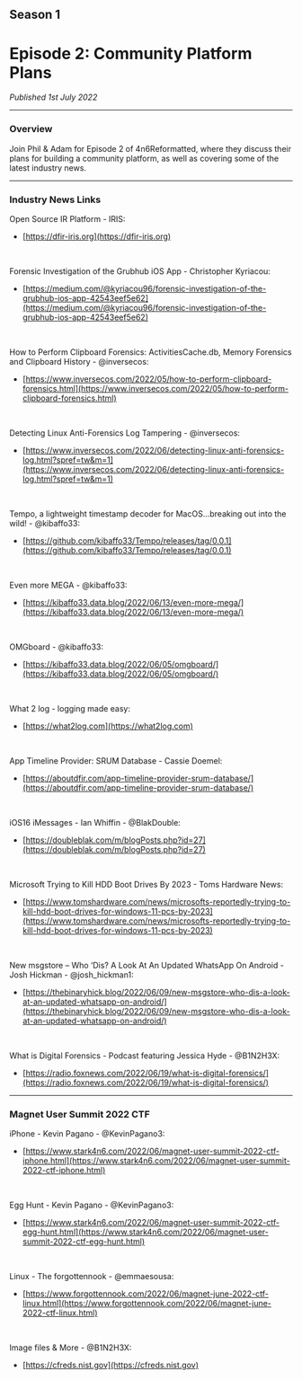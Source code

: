 ## Season 1
# Episode 2: Community Platform Plans
<em>Published 1st July 2022</em>
<br>
<!-- UPDATE LINK
[https://anchor.fm/4n6reformatted/episodes/Episode-1-New-Beginnings-e1ita0s](https://anchor.fm/4n6reformatted/episodes/Episode-1-New-Beginnings-e1ita0s)
-->

<hr>

### Overview
Join Phil & Adam for Episode 2 of 4n6Reformatted, where they discuss their plans for building a community platform, as well as covering some of the latest industry news.

<hr>

### Industry News Links
Open Source IR Platform - IRIS:
- [https://dfir-iris.org](https://dfir-iris.org)

<br>

Forensic Investigation of the Grubhub iOS App - Christopher Kyriacou:
- [https://medium.com/@kyriacou96/forensic-investigation-of-the-grubhub-ios-app-42543eef5e62](https://medium.com/@kyriacou96/forensic-investigation-of-the-grubhub-ios-app-42543eef5e62)

<br>

How to Perform Clipboard Forensics: ActivitiesCache.db, Memory Forensics and Clipboard History - @inversecos:
- [https://www.inversecos.com/2022/05/how-to-perform-clipboard-forensics.html](https://www.inversecos.com/2022/05/how-to-perform-clipboard-forensics.html)

<br>

Detecting Linux Anti-Forensics Log Tampering - @inversecos:
- [https://www.inversecos.com/2022/06/detecting-linux-anti-forensics-log.html?spref=tw&m=1](https://www.inversecos.com/2022/06/detecting-linux-anti-forensics-log.html?spref=tw&m=1)

<br>

Tempo, a lightweight timestamp decoder for MacOS...breaking out into the wild! - @kibaffo33:
- [https://github.com/kibaffo33/Tempo/releases/tag/0.0.1](https://github.com/kibaffo33/Tempo/releases/tag/0.0.1)

<br>

Even more MEGA - @kibaffo33:
- [https://kibaffo33.data.blog/2022/06/13/even-more-mega/](https://kibaffo33.data.blog/2022/06/13/even-more-mega/)

<br>

OMGboard -  @kibaffo33:
- [https://kibaffo33.data.blog/2022/06/05/omgboard/](https://kibaffo33.data.blog/2022/06/05/omgboard/)

<br>

What 2 log - logging made easy:
- [https://what2log.com](https://what2log.com)

<br>

App Timeline Provider: SRUM Database - Cassie Doemel:
- [https://aboutdfir.com/app-timeline-provider-srum-database/](https://aboutdfir.com/app-timeline-provider-srum-database/)

<br>

iOS16 iMessages - Ian Whiffin - @BlakDouble:
- [https://doubleblak.com/m/blogPosts.php?id=27](https://doubleblak.com/m/blogPosts.php?id=27)

<br>

Microsoft Trying to Kill HDD Boot Drives By 2023 - Toms Hardware News:
- [https://www.tomshardware.com/news/microsofts-reportedly-trying-to-kill-hdd-boot-drives-for-windows-11-pcs-by-2023](https://www.tomshardware.com/news/microsofts-reportedly-trying-to-kill-hdd-boot-drives-for-windows-11-pcs-by-2023)

<br>

New msgstore – Who ‘Dis? A Look At An Updated WhatsApp On Android - Josh Hickman - @josh_hickman1:
- [https://thebinaryhick.blog/2022/06/09/new-msgstore-who-dis-a-look-at-an-updated-whatsapp-on-android/](https://thebinaryhick.blog/2022/06/09/new-msgstore-who-dis-a-look-at-an-updated-whatsapp-on-android/)

<br>

What is Digital Forensics - Podcast featuring Jessica Hyde - @B1N2H3X:
- [https://radio.foxnews.com/2022/06/19/what-is-digital-forensics/](https://radio.foxnews.com/2022/06/19/what-is-digital-forensics/)

<hr>

### Magnet User Summit 2022 CTF

iPhone - Kevin Pagano - @KevinPagano3:
- [https://www.stark4n6.com/2022/06/magnet-user-summit-2022-ctf-iphone.html](https://www.stark4n6.com/2022/06/magnet-user-summit-2022-ctf-iphone.html)

<br>

Egg Hunt - Kevin Pagano - @KevinPagano3:
- [https://www.stark4n6.com/2022/06/magnet-user-summit-2022-ctf-egg-hunt.html](https://www.stark4n6.com/2022/06/magnet-user-summit-2022-ctf-egg-hunt.html)

<br>

Linux - The forgottennook - @emmaesousa:
- [https://www.forgottennook.com/2022/06/magnet-june-2022-ctf-linux.html](https://www.forgottennook.com/2022/06/magnet-june-2022-ctf-linux.html)

<br>

Image files & More - @B1N2H3X:
- [https://cfreds.nist.gov](https://cfreds.nist.gov)
